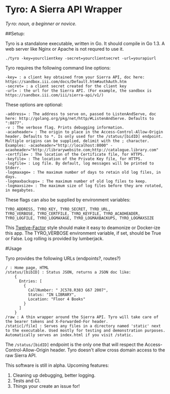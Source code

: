 # Tyro: A Sierra API Wrapper

*Ty·ro: noun, a beginner or novice.*

##Setup: 

Tyro is a standalone executable, written in Go. It should compile in Go 1.3. A web server like Nginx or Apache is not requred to use it.

    ./tyro -key=yourclientkey -secret=yourclientsecret -url=yourapiurl

Tyro requires the following command line options: 

    -key= : a client key obtained from your Sierra API, doc here: https://sandbox.iii.com/docs/Default.htm#authAuth.htm
    -secret= : a client secret created for the client key
    -url= : the url for the Sierra API. (For example, the sandbox is https://sandbox.iii.com/iii/sierra-api/v1/)

These options are optional: 

    -address= : The address to serve on, passed to ListenAndServe, doc here: http://golang.org/pkg/net/http/#ListenAndServe. Defaults to ":8877". 
    -v : The verbose flag. Prints debugging information.
    -acaoheader= : The origin to place in the Access-Control-Allow-Origin header. Defaults to *. Is only used for the /status/[bidID] endpoint. Multiple origins can be supplied, delimit with the ; character. Examples: -acaoheader="http://localhost:8000" -acaoheader="http://librarywebsite.com;http://catalogue.library.com" 
    -certfile= : The location of the Certificate file, for HTTPS.
    -keyfile= : The location of the Private Key file, for HTTPS.
    -logfile= : Log file. By default, log messages will be printed to Stderr.
    -logmaxage= : The maximum number of days to retain old log files, in days.
    -logmaxbackups= : The maximum number of old log files to keep.
    -logmaxsize= : The maximum size of log files before they are rotated, in megabytes.

These flags can also be supplied by environment variables:

    TYRO_ADDRESS, TYRO_KEY, TYRO_SECRET, TYRO_URL, 
    TYRO_VERBOSE, TYRO_CERTFILE, TYRO_KEYFILE, TYRO_ACAOHEADER, 
    TYRO_LOGFILE, TYRO_LOGMAXAGE, TYRO_LOGMAXBACKUPS, TYRO_LOGMAXSIZE

This [Twelve-Factor](http://12factor.net/) style should make it easy to deamonize or Docker-ize this app. The TYRO_VERBOSE environment variable, if set, should be True or False. Log rolling is provided by lumberjack.

#Usage

Tyro provides the following URLs (endpoints?, routes?)

    / : Home page, HTML
    /status/[bibID] : Status JSON, returns a JSON doc like:
        {
          Entries: [
            {
              CallNumber: " JC578.R383 G67 2007",
              Status: "IN LIBRARY",
              Location: "Floor 4 Books"
            }
          ]
        } 
    /raw : A thin wrapper around the Sierra API. Tyro will take care of the bearer tokens and X-Forwarded-For header. 
    /static[/file] : Serves any files in a directory named 'static' next to the executable. Used mostly for testing and demonstration purposes. Automatically serves an index.html if you visit /static. 

The `/status/[bidID]` endpoint is the only one that will respect the Access-Control-Allow-Origin header. Tyro doesn't allow cross domain access to the raw Sierra API. 

This software is still in alpha. Upcoming features:

1. Cleaning up debugging, better logging.
2. Tests and CI. 
3. Things your create an issue for! 
